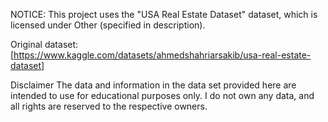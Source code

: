 NOTICE: This project uses the "USA Real Estate Dataset" dataset, which is licensed under Other (specified in description).

Original dataset: [https://www.kaggle.com/datasets/ahmedshahriarsakib/usa-real-estate-dataset]

Disclaimer
The data and information in the data set provided here are intended to use for educational purposes only. I do not own any data, and all rights are reserved to the respective owners.
